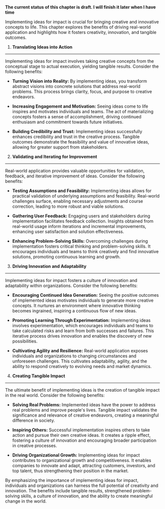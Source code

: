**The current status of this chapter is draft. I will finish it later when I have time**

Implementing ideas for impact is crucial for bringing creative and innovative concepts to life. This chapter explores the benefits of driving real-world application and highlights how it fosters creativity, innovation, and tangible outcomes.

1. **Translating Ideas into Action**
------------------------------------

Implementing ideas for impact involves taking creative concepts from the conceptual stage to actual execution, yielding tangible results. Consider the following benefits:

* **Turning Vision into Reality:** By implementing ideas, you transform abstract visions into concrete solutions that address real-world problems. This process brings clarity, focus, and purpose to creative endeavors.

* **Increasing Engagement and Motivation:** Seeing ideas come to life inspires and motivates individuals and teams. The act of materializing concepts fosters a sense of accomplishment, driving continued enthusiasm and commitment towards future initiatives.

* **Building Credibility and Trust:** Implementing ideas successfully enhances credibility and trust in the creative process. Tangible outcomes demonstrate the feasibility and value of innovative ideas, allowing for greater support from stakeholders.

2. **Validating and Iterating for Improvement**
-----------------------------------------------

Real-world application provides valuable opportunities for validation, feedback, and iterative improvement of ideas. Consider the following benefits:

* **Testing Assumptions and Feasibility:** Implementing ideas allows for practical validation of underlying assumptions and feasibility. Real-world challenges surface, enabling necessary adjustments and course correction, leading to more robust and viable solutions.

* **Gathering User Feedback:** Engaging users and stakeholders during implementation facilitates feedback collection. Insights obtained from real-world usage inform iterations and incremental improvements, enhancing user satisfaction and solution effectiveness.

* **Enhancing Problem-Solving Skills:** Overcoming challenges during implementation fosters critical thinking and problem-solving skills. It encourages individuals and teams to think creatively and find innovative solutions, promoting continuous learning and growth.

3. **Driving Innovation and Adaptability**
------------------------------------------

Implementing ideas for impact fosters a culture of innovation and adaptability within organizations. Consider the following benefits:

* **Encouraging Continued Idea Generation:** Seeing the positive outcomes of implemented ideas motivates individuals to generate more creative concepts. It nurtures an environment where innovative thinking becomes ingrained, inspiring a continuous flow of new ideas.

* **Promoting Learning Through Experimentation:** Implementing ideas involves experimentation, which encourages individuals and teams to take calculated risks and learn from both successes and failures. This iterative process drives innovation and enables the discovery of new possibilities.

* **Cultivating Agility and Resilience:** Real-world application exposes individuals and organizations to changing circumstances and unforeseen challenges. This cultivates adaptability, agility, and the ability to respond creatively to evolving needs and market dynamics.

4. **Creating Tangible Impact**
-------------------------------

The ultimate benefit of implementing ideas is the creation of tangible impact in the real world. Consider the following benefits:

* **Solving Real Problems:** Implemented ideas have the power to address real problems and improve people's lives. Tangible impact validates the significance and relevance of creative endeavors, creating a meaningful difference in society.

* **Inspiring Others:** Successful implementation inspires others to take action and pursue their own creative ideas. It creates a ripple effect, fostering a culture of innovation and encouraging broader participation in creative processes.

* **Driving Organizational Growth:** Implementing ideas for impact contributes to organizational growth and competitiveness. It enables companies to innovate and adapt, attracting customers, investors, and top talent, thus strengthening their position in the market.

By emphasizing the importance of implementing ideas for impact, individuals and organizations can harness the full potential of creativity and innovation. The benefits include tangible results, strengthened problem-solving skills, a culture of innovation, and the ability to create meaningful change in the world.
